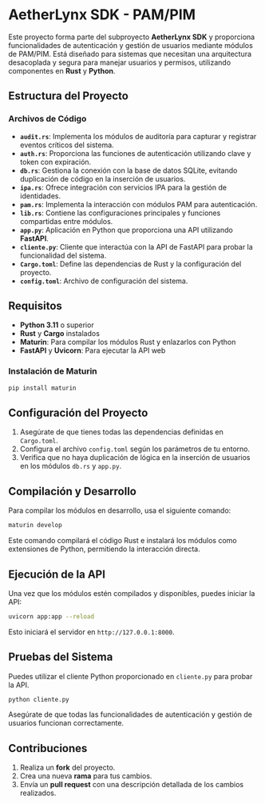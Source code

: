 
# AetherLynx SDK - PAM/PIM

Este proyecto forma parte del subproyecto **AetherLynx SDK** y proporciona funcionalidades de autenticación y gestión de usuarios mediante módulos de PAM/PIM. Está diseñado para sistemas que necesitan una arquitectura desacoplada y segura para manejar usuarios y permisos, utilizando componentes en **Rust** y **Python**.

## Estructura del Proyecto

### Archivos de Código

- **`audit.rs`**: Implementa los módulos de auditoría para capturar y registrar eventos críticos del sistema.
- **`auth.rs`**: Proporciona las funciones de autenticación utilizando clave y token con expiración.
- **`db.rs`**: Gestiona la conexión con la base de datos SQLite, evitando duplicación de código en la inserción de usuarios.
- **`ipa.rs`**: Ofrece integración con servicios IPA para la gestión de identidades.
- **`pam.rs`**: Implementa la interacción con módulos PAM para autenticación.
- **`lib.rs`**: Contiene las configuraciones principales y funciones compartidas entre módulos.
- **`app.py`**: Aplicación en Python que proporciona una API utilizando **FastAPI**.
- **`cliente.py`**: Cliente que interactúa con la API de FastAPI para probar la funcionalidad del sistema.
- **`Cargo.toml`**: Define las dependencias de Rust y la configuración del proyecto.
- **`config.toml`**: Archivo de configuración del sistema.

## Requisitos

- **Python 3.11** o superior
- **Rust** y **Cargo** instalados
- **Maturin**: Para compilar los módulos Rust y enlazarlos con Python
- **FastAPI** y **Uvicorn**: Para ejecutar la API web

### Instalación de Maturin
```bash
pip install maturin
```

## Configuración del Proyecto

1. Asegúrate de que tienes todas las dependencias definidas en `Cargo.toml`.
2. Configura el archivo `config.toml` según los parámetros de tu entorno.
3. Verifica que no haya duplicación de lógica en la inserción de usuarios en los módulos `db.rs` y `app.py`.

## Compilación y Desarrollo

Para compilar los módulos en desarrollo, usa el siguiente comando:

```bash
maturin develop
```

Este comando compilará el código Rust e instalará los módulos como extensiones de Python, permitiendo la interacción directa.

## Ejecución de la API

Una vez que los módulos estén compilados y disponibles, puedes iniciar la API:

```bash
uvicorn app:app --reload
```

Esto iniciará el servidor en `http://127.0.0.1:8000`.

## Pruebas del Sistema

Puedes utilizar el cliente Python proporcionado en `cliente.py` para probar la API.

```bash
python cliente.py
```

Asegúrate de que todas las funcionalidades de autenticación y gestión de usuarios funcionan correctamente.

## Contribuciones

1. Realiza un **fork** del proyecto.
2. Crea una nueva **rama** para tus cambios.
3. Envía un **pull request** con una descripción detallada de los cambios realizados.
